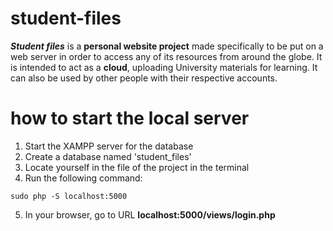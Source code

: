 # student-files

***Student files*** is a __personal website project__ made specifically to be put on a web server in order to access any of its resources from around the globe.
It is intended to act as a **cloud**, uploading University materials for learning.
It can also be used by other people with their respective accounts.

# how to start the local server
1. Start the XAMPP server for the database
2. Create a database named 'student_files'
3. Locate yourself in the file of the project in the terminal
4. Run the following command:
```
sudo php -S localhost:5000
```
5. In your browser, go to URL **localhost:5000/views/login.php**
